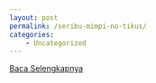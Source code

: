 ```yaml
---
layout: post
permalink: /seribu-mimpi-no-tikus/
categories:
    - Uncategorized
---
```


[Baca Selengkapnya](/01)